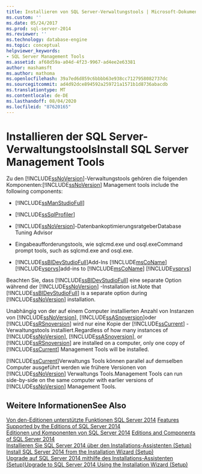 ```yaml
---
title: Installieren von SQL Server-Verwaltungstools | Microsoft-Dokumentation
ms.custom: ''
ms.date: 05/24/2017
ms.prod: sql-server-2014
ms.reviewer: ''
ms.technology: database-engine
ms.topic: conceptual
helpviewer_keywords:
- SQL Server Management Tools
ms.assetid: af68d59a-a04d-4f23-9967-ad4ee2e63381
author: mashamsft
ms.author: mathoma
ms.openlocfilehash: 39a7ed6d859c6bbbb63e938cc7127958082737dc
ms.sourcegitcommit: ad4d92dce894592a259721a1571b1d8736abacdb
ms.translationtype: MT
ms.contentlocale: de-DE
ms.lasthandoff: 08/04/2020
ms.locfileid: "87620165"
---
```

# <a name="install-sql-server-management-tools"></a><span data-ttu-id="de01d-102">Installieren der SQL Server-Verwaltungstools</span><span class="sxs-lookup"><span data-stu-id="de01d-102">Install SQL Server Management Tools</span></span>
  <span data-ttu-id="de01d-103">Zu den [!INCLUDE[ssNoVersion](../../includes/ssnoversion-md.md)]-Verwaltungstools gehören die folgenden Komponenten:</span><span class="sxs-lookup"><span data-stu-id="de01d-103">[!INCLUDE[ssNoVersion](../../includes/ssnoversion-md.md)] Management tools include the following components:</span></span>  
  
-   [!INCLUDE[ssManStudioFull](../../includes/ssmanstudiofull-md.md)]  
  
-   [!INCLUDE[ssSqlProfiler](../../includes/sssqlprofiler-md.md)]  
  
-   [!INCLUDE[ssNoVersion](../../includes/ssnoversion-md.md)]<span data-ttu-id="de01d-104">-Datenbankoptimierungsratgeber</span><span class="sxs-lookup"><span data-stu-id="de01d-104">Database Tuning Advisor</span></span>  
  
-   <span data-ttu-id="de01d-105">Eingabeaufforderungstools, wie sqlcmd.exe und osql.exe</span><span class="sxs-lookup"><span data-stu-id="de01d-105">Command prompt tools, such as sqlcmd.exe and osql.exe.</span></span>  
  
-   [!INCLUDE[ssBIDevStudioFull](../../includes/ssbidevstudiofull-md.md)]<span data-ttu-id="de01d-106">Add-Ins [!INCLUDE[msCoName](../../includes/msconame-md.md)][!INCLUDE[vsprvs](../../includes/vsprvs-md.md)]</span><span class="sxs-lookup"><span data-stu-id="de01d-106">add-ins to [!INCLUDE[msCoName](../../includes/msconame-md.md)] [!INCLUDE[vsprvs](../../includes/vsprvs-md.md)]</span></span>  
  
 <span data-ttu-id="de01d-107">Beachten Sie, dass [!INCLUDE[ssBIDevStudioFull](../../includes/ssbidevstudiofull-md.md)] eine separate Option während der [!INCLUDE[ssNoVersion](../../includes/ssnoversion-md.md)] -Installation ist.</span><span class="sxs-lookup"><span data-stu-id="de01d-107">Note that [!INCLUDE[ssBIDevStudioFull](../../includes/ssbidevstudiofull-md.md)] is a separate option during [!INCLUDE[ssNoVersion](../../includes/ssnoversion-md.md)] installation.</span></span>  
  
 <span data-ttu-id="de01d-108">Unabhängig von der auf einem Computer installierten Anzahl von Instanzen von [!INCLUDE[ssNoVersion](../../includes/ssnoversion-md.md)], [!INCLUDE[ssASnoversion](../../includes/ssasnoversion-md.md)]oder [!INCLUDE[ssRSnoversion](../../includes/ssrsnoversion-md.md)] wird nur eine Kopie der [!INCLUDE[ssCurrent](../../includes/sscurrent-md.md)] -Verwaltungstools installiert.</span><span class="sxs-lookup"><span data-stu-id="de01d-108">Regardless of how many instances of [!INCLUDE[ssNoVersion](../../includes/ssnoversion-md.md)], [!INCLUDE[ssASnoversion](../../includes/ssasnoversion-md.md)], or [!INCLUDE[ssRSnoversion](../../includes/ssrsnoversion-md.md)] are installed on a computer, only one copy of [!INCLUDE[ssCurrent](../../includes/sscurrent-md.md)] Management Tools will be installed.</span></span>  
  
 [!INCLUDE[ssCurrent](../../includes/sscurrent-md.md)]<span data-ttu-id="de01d-109">Verwaltungs Tools können parallel auf demselben Computer ausgeführt werden wie frühere Versionen von [!INCLUDE[ssNoVersion](../../includes/ssnoversion-md.md)] Verwaltungs Tools.</span><span class="sxs-lookup"><span data-stu-id="de01d-109">Management Tools can run side-by-side on the same computer with earlier versions of [!INCLUDE[ssNoVersion](../../includes/ssnoversion-md.md)] Management Tools.</span></span>  
  
## <a name="see-also"></a><span data-ttu-id="de01d-110">Weitere Informationen</span><span class="sxs-lookup"><span data-stu-id="de01d-110">See Also</span></span>  
 <span data-ttu-id="de01d-111">[Von den-Editionen unterstützte Funktionen SQL Server 2014](../../../2014/getting-started/features-supported-by-the-editions-of-sql-server-2014.md) </span><span class="sxs-lookup"><span data-stu-id="de01d-111">[Features Supported by the Editions of SQL Server 2014](../../../2014/getting-started/features-supported-by-the-editions-of-sql-server-2014.md) </span></span>  
 <span data-ttu-id="de01d-112">[Editionen und Komponenten von SQL Server 2014](../editions-and-components-of-sql-server-2016.md) </span><span class="sxs-lookup"><span data-stu-id="de01d-112">[Editions and Components of SQL Server 2014](../editions-and-components-of-sql-server-2016.md) </span></span>  
 <span data-ttu-id="de01d-113">[Installieren Sie SQL Server 2014 über den Installations-Assistenten &#40;Setup&#41;](../../database-engine/install-windows/install-sql-server-from-the-installation-wizard-setup.md) </span><span class="sxs-lookup"><span data-stu-id="de01d-113">[Install SQL Server 2014 from the Installation Wizard &#40;Setup&#41;](../../database-engine/install-windows/install-sql-server-from-the-installation-wizard-setup.md) </span></span>  
 [<span data-ttu-id="de01d-114">Upgrade auf SQL Server 2014 mithilfe des Installations-Assistenten &#40;Setup&#41;</span><span class="sxs-lookup"><span data-stu-id="de01d-114">Upgrade to SQL Server 2014 Using the Installation Wizard &#40;Setup&#41;</span></span>](../../database-engine/install-windows/upgrade-sql-server-using-the-installation-wizard-setup.md)  
  
  
